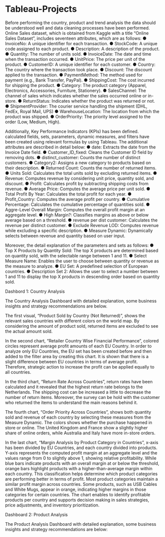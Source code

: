 # Tableau-Projects

Before performing the country, product and trend analysis the data should be understood well and data cleaning processes have been performed. Online Sales dataset, which is obtained from Kaggle with a title “Online Sales Dataset”, includes seventeen attributes, which are as follows:
● InvoiceNo: A unique identifier for each transaction.
● StockCode: A unique code assigned to each product.
● Description: A description of the product.
● Quantity: The number of units sold.
● InvoiceDate: The date and time when the transaction occurred.
● UnitPrice: The price per unit of the product.
● CustomerID: A unique identifier for each customer.
● Country: The country where the transaction took place.
● Discount: The discount applied to the transaction.
● PaymentMethod: The method used for payment (e.g., Bank Transfer, PayPal).
● ShippingCost: The cost incurred for shipping the product.
● Category: The product category (Apparel, Electronics, Accessories, Furniture, Stationery).
● SalesChannel: The channel of sales which indicates whether the sales occurred online or
in-store.
● ReturnStatus: Indicates whether the product was returned or not.
● ShipmentProvider: The courier service handling the shipment (DHL, FedEx, Royal Mail, UPS)
● WarehouseLocation: The location from which the product was shipped.
● OrderPriority: The priority level assigned to the order (Low, Medium, High).

Additionally, Key Performance Indicators (KPIs) has been defined. calculated fields, sets, parameters, dynamic measures, and filters have been created using relevant formulas by using Tableau. The additional attributes are described in detail below:
● date: Extracts the date from the Invoice Date field.
● Customer_ID_fixed: Cleans the Customer ID field by removing dots.
● distinct_customer: Counts the number of distinct customers.
● Category2: Assigns a new category to products based on their description.
● Returned Count: Counts the number of returned items.
● Units Sold: Calculates the total units sold by excluding returned items.
● Revenue: Computes revenue by considering unit price, quantity sold, and discount.
● Profit: Calculates profit by subtracting shipping costs from revenue.
● Average Price: Computes the average price per unit sold.
● Total Profit By Year: Calculates the total profit for each year.
● Profit_Country: Computes the average profit per country.
● Cumulative Percentage: Calculates the cumulative percentage of quantities sold.
● Aggre-Level Overall Margin: Computes the overall profit margin at an aggregate level.
● High Margin?: Classifies margins as above or below average based on a threshold.
● revenue per dist customer: Calculates the revenue per distinct customer.
● Exclude Revenue LOD: Computes revenue while excluding a specific description.
● Measure Dynamic: Dynamically selects between revenue and quantity based on user input.

Moreover, the detail explanation of the parameters and sets as follows:
● Top X Products by Quantity Sold: The top X products are determined based on quantity sold, with the selectable range between 1 and 11.
● Select Measure Name: Enables the user to choose between quantity or revenue as the measure to analyze.
● EU Set: A predefined selection of European countries.
● Description Set 2: Allows the user to select a number between 1 and 11 to display the top X
products in descending order based on quantity sold.

Dashbord 1: Country Analysis

The Country Analysis Dashboard with detailed explanation, some business insights and strategy recommendations are below.

The first visual, “Product Sold by Country (Not Returned)”, shows the relevant sales countries with different colors on the world map. By considering the amount of product sold, returned items are excluded to see the actual amount sold.

In the second chart, “Retailer Country Wise Financial Performance”, colored circles represent average profit amounts of each EU Country. In order to analyze only EU Countries, the EU set has been created before and then added to the filter area by creating this chart. It is shown that there is a slight difference between EU countries in terms of average profit. Therefore, strategic action to increase the profit can be applied equally to all countries.

In the third chart, “Return Rate Across Countries”, return rates have been calculated and it revealed that the highest return rate belongs to the Netherlands. The shipping cost can be increased a little to decrease the number of return items. Moreover, the survey can be hold with the customer who returned the items to understand the main reasons behind it.

The fourth chart, “Order Priority Across Countries”, shows both quantity sold and revenue of each country by selecting these measures from the Measure Dynamic. The colors shows whether the purchase happened in store or online. The United Kingdom and France show a slightly higher share of online orders, while Australia and Italy have more in-store orders.

In the last chart, “Margin Analysis by Product Category in Countries”, x-axis has been divided by EU Countries, and each country divided into products. Y-axis represents the computed profit margin at an aggregate level and the values range from 0 to slightly above 1, showing relative profitability. While blue bars indicate products with an overall margin at or below the threshold, orange bars highlight products with a higher-than-average margin within each country. This classification helps determine which product categories are performing better in terms of profit. Most product categories maintain a similar profit margin across countries. Some products, such as USB Cables and White Mugs, appear in orange, indicating higher margins in those categories for certain countries. The chart enables to identify profitable products per country and supports decision making in sales strategies, price adjustments, and inventory prioritization.

Dashboard 2: Product Analysis

The Product Analysis Dashboard with detailed explanation, some business insights and strategy recommendations are below:



